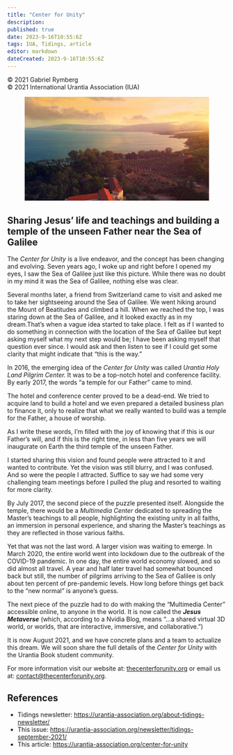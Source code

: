 ```yaml
---
title: "Center for Unity"
description: 
published: true
date: 2023-9-16T10:55:6Z
tags: IUA, Tidings, article
editor: markdown
dateCreated: 2023-9-16T10:55:6Z
---
```


<p class="v-card v-sheet theme--light gray lighten-3 px-2">© 2021 Gabriel Rymberg<br>© 2021 International Urantia Association (IUA)</p>

<figure id="Figure_1" class="image urantiapedia">
<img src="../../../image/article/IUA_Tidings/Sea-of-Galilee.jpg">
</figure>

## Sharing Jesus’ life and teachings and building a temple of the unseen Father near the Sea of Galilee

The _Center for Unity_ is a live endeavor, and the concept has been changing and evolving. Seven years ago, I woke up and right before I opened my eyes, I saw the Sea of Galilee just like this picture. While there was no doubt in my mind it was the Sea of Galilee, nothing else was clear.

Several months later, a friend from Switzerland came to visit and asked me to take her sightseeing around the Sea of Galilee. We went hiking around the Mount of Beatitudes and climbed a hill. When we reached the top, I was staring down at the Sea of Galilee, and it looked exactly as in my dream.That’s when a vague idea started to take place. I felt as if I wanted to do something in connection with the location of the Sea of Galilee but kept asking myself what my next step would be; I have been asking myself that question ever since. I would ask and then listen to see if I could get some clarity that might indicate that “this is the way.”

In 2016, the emerging idea of the _Center for Unity_ was called _Urantia Holy Land Pilgrim Center._ It was to be a top-notch hotel and conference facility. By early 2017, the words “a temple for our Father” came to mind.

The hotel and conference center proved to be a dead-end. We tried to acquire land to build a hotel and we even prepared a detailed business plan to finance it, only to realize that what we really wanted to build was a temple for the Father, a house of worship.

As I write these words, I’m filled with the joy of knowing that if this is our Father’s will, and if this is the right time, in less than five years we will inaugurate on Earth the third temple of the unseen Father.

I started sharing this vision and found people were attracted to it and wanted to contribute. Yet the vision was still blurry, and I was confused. And so were the people I attracted. Suffice to say we had some very challenging team meetings before I pulled the plug and resorted to waiting for more clarity.

By July 2017, the second piece of the puzzle presented itself. Alongside the temple, there would be a _Multimedia Center_ dedicated to spreading the Master’s teachings to all people, highlighting the existing unity in all faiths, an immersion in personal experience, and sharing the Master’s teachings as they are reflected in those various faiths.

Yet that was not the last word. A larger vision was waiting to emerge. In March 2020, the entire world went into lockdown due to the outbreak of the COVID-19 pandemic. In one day, the entire world economy slowed, and so did almost all travel. A year and half later travel had somewhat bounced back but still, the number of pilgrims arriving to the Sea of Galilee is only about ten percent of pre-pandemic levels. How long before things get back to the “new normal” is anyone’s guess.

The next piece of the puzzle had to do with making the “Multimedia Center” accessible online, to anyone in the world. It is now called the **_Jesus Metaverse_** (which, according to a Nvidia Blog, means “…a shared virtual 3D world, or worlds, that are interactive, immersive, and collaborative.”)

It is now August 2021, and we have concrete plans and a team to actualize this dream. We will soon share the full details of the _Center for Unity_ with the Urantia Book student community.

For more information visit our website at: [thecenterforunity.org](https://thecenterforunity.org/) or email us at: [contact@thecenterforunity.org](mailto:contact@thecenterforunity.org).

## References

- Tidings newsletter: https://urantia-association.org/about-tidings-newsletter/
- This issue: https://urantia-association.org/newsletter/tidings-september-2021/
- This article: https://urantia-association.org/center-for-unity